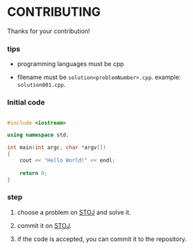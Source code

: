 # CONTRIBUTING

Thanks for your contribution!

### tips

- programming languages must be cpp

- filename must be ` solution<problemNumber>.cpp `. example: ` solution001.cpp `.

### Initial code

```cpp

#include <iostream>

using namespace std;

int main(int argc, char *argv[])
{
    cout << "Hello World!" << endl;
  
    return 0;
}

```

### step

1. choose a problem on [STOJ](https://oj.stemstar.com/problems) and solve it.

2. commit it on [STOJ](https://oj.stemstar.com/problems).

3. if the code is accepted, you can commit it to the repository.